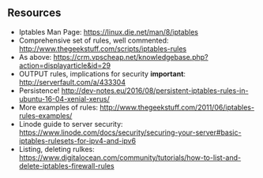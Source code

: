## Resources
- Iptables Man Page: https://linux.die.net/man/8/iptables
- Comprehensive set of rules, well commented: http://www.thegeekstuff.com/scripts/iptables-rules
- As above: https://crm.vpscheap.net/knowledgebase.php?action=displayarticle&id=29
- OUTPUT rules, implications for security **important**: http://serverfault.com/a/433304
- Persistence! http://dev-notes.eu/2016/08/persistent-iptables-rules-in-ubuntu-16-04-xenial-xerus/
- More examples of rules: http://www.thegeekstuff.com/2011/06/iptables-rules-examples/
- Linode guide to server security: https://www.linode.com/docs/security/securing-your-server#basic-iptables-rulesets-for-ipv4-and-ipv6
- Listing, deleting rulkes: https://www.digitalocean.com/community/tutorials/how-to-list-and-delete-iptables-firewall-rules
